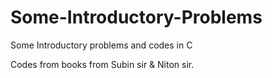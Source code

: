 # Some-Introductory-Problems
Some Introductory problems and codes in C

Codes from books from Subin sir & Niton sir.
